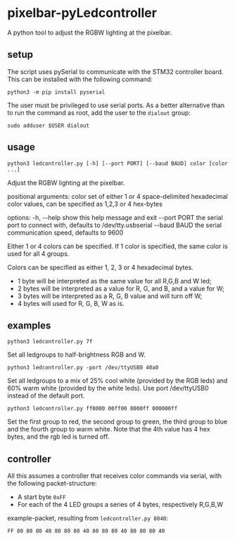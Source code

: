 # pixelbar-pyLedcontroller
A python tool to adjust the RGBW lighting at the pixelbar.

## setup
The script uses pySerial to communicate with the STM32 controller board. This can be installed with the following command:
```
python3 -m pip install pyserial
```
The user must be privileged to use serial ports. As a better alternative than to run the command as root, add the user to the `dialout` group:
```
sudo adduser $USER dialout
```

## usage
```
python3 ledcontroller.py [-h] [--port PORT] [--baud BAUD] color [color ...]
```

Adjust the RGBW lighting at the pixelbar.

positional arguments:
  color        set of either 1 or 4 space-delimited hexadecimal color values, can be specified as 1,2,3 or 4 hex-bytes

options:
  -h, --help   show this help message and exit
  --port PORT  the serial port to connect with, defaults to /dev/tty.usbserial
  --baud BAUD  the serial communication speed, defaults to 9600

Either 1 or 4 colors can be specified. If 1 color is specified, the same color is used for all 4 groups.

Colors can be specified as either 1, 2, 3 or 4 hexadecimal bytes.
- 1 byte will be interpreted as the same value for all R,G,B and W led;
- 2 bytes will be interpreted as a value for R, G, and B, and a value for W;
- 3 bytes will be interpreted as a R, G, B value and will turn off W;
- 4 bytes will used for R, G, B, W as is.

## examples
```
python3 ledcontroller.py 7f
```
Set all ledgroups to half-brightness RGB and W.

```
python3 ledcontroller.py -port /dev/ttyUSB0 40a0
```
Set all ledgroups to a mix of 25% cool white (provided by the RGB leds) and 60% warm white (provided by the white leds). Use port /dev/ttyUSB0 instead of the default port.

```
python3 ledcontroller.py ff0000 00ff00 0000ff 000000ff
```
Set the first group to red, the second group to green, the third group to blue and the fourth group to warm white. Note that the 4th value has 4 hex bytes, and the rgb led is turned off.

## controller

All this assumes a controller that receives color commands via serial, with the following packet-structure:

* A start byte `0xFF`
* For each of the 4 LED groups a series of 4 bytes, respectively R,G,B,W

example-packet, resulting from `ledcontroller.py 8040`:
```
FF 80 80 80 40 80 80 80 40 80 80 80 40 80 80 80 40
```